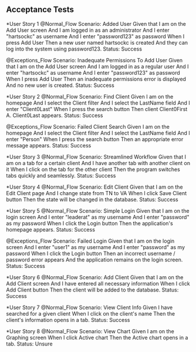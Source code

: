 Acceptance Tests
----

*User Story 1
@Normal_Flow
Scenario: Added User
Given that I am on the Add User screen
	And I am logged in as an administrator
	And I enter "hartsockc" as username
	And I enter "password123" as password
When I press Add User
Then a new user named hartsockc is created
	And they can log into the system using password123.
Status: Success
	
@Exceptions_Flow
Scenario: Inadequate Permissions To Add User
Given that I am on the Add User screen
	And I am logged in as a regular user
	And I enter "hartsockc" as username
	And I enter "password123" as password
When I press Add User
Then an inadequate permissions error is displayed
	And no new user is created.
Status: Success

*User Story 2
@Normal_Flow
Scenario: Find Client
Given I am on the homepage
	And I select the Client filter
	And I select the LastName field
	And I enter "Client0Last"
When I press the search button
Then client Client0First A. Client0Last appears.
Status: Success

@Exceptions_Flow
Scenario: Failed Client Search
Given I am on the homepage
	And I select the Client filter
	And I select the LastName field
	And I enter "Person"
When I press the search button
Then an appropriate error message appears.
Status: Success

*User Story 3
@Normal_Flow
Scenario: Streamlined Workflow
Given that I am on a tab for a certain client
	And I have another tab with another client on it
When I click on the tab for the other client
Then the program switches tabs quickly and seamlessly.
Status: Success

*User Story 4
@Normal_Flow
Scenario: Edit Client
Given that I am on the Edit Client page
	And I change state from TN to VA
When I click Save Client button 
Then the state will be changed in the database.
Status: Success

*User Story 5
@Normal_Flow
Scenario: Simple Login
Given that I am on the login screen
	And I enter "leaderat" as my username
	And I enter "password" as my password
When I click the Login button
Then the application's homepage appears.
Status: Success

@Exceptions_Flow
Scenario: Failed Login
Given that I am on the login screen
	And I enter "user1" as my username
	And I enter "password" as my password
When I click the Login button
Then an incorrect username / password error appears
	And the application remains on the login screen.
Status: Success
	
*User Story 6
@Normal_Flow
Scenario: Add Client
Given that I am on the Add Client screen
	And I have entered all necessary information
When I click Add Client button
Then the client will be added to the database.
Status: Success

*User Story 7
@Normal_Flow
Scenario: View Client Info
Given I have searched for a given client
When I click on the client's name
Then the client's information opens in a tab.
Status: Success

*User Story 8
@Normal_Flow
Scenario: View Chart 
Given I am on the Graphing screen
When I click Active chart 
Then the Active chart opens in a tab.
Status: Unsure

